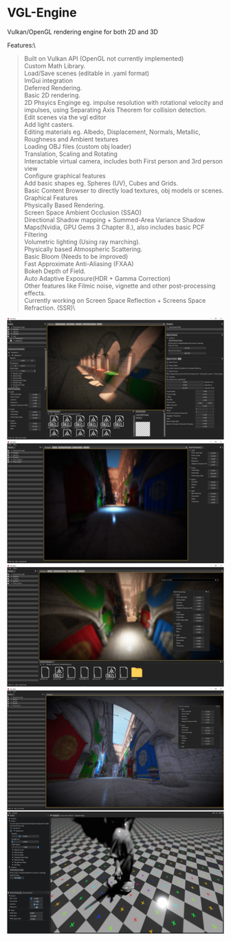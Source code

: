 # VGL-Engine
Vulkan/OpenGL rendering engine for both 2D and 3D

Features:\
>  Built on Vulkan API (OpenGL not currently implemented)\
  Custom Math Library.\
  Load/Save scenes (editable in .yaml format)\
  ImGui integration\
  Deferred Rendering.\
  Basic 2D rendering.\
  2D Phsyics Enginge eg. impulse resolution with rotational velocity and impulses, using Separating Axis Theorem for collision detection.\
  Edit scenes via the vgl editor\
    Add light casters.\
    Editing materials eg. Albedo, Displacement, Normals, Metallic, Roughness and Ambient textures\
    Loading OBJ files (custom obj loader)\
    Translation, Scaling and Rotating\
    Interactable virtual camera, includes both First person and 3rd person view\
    Configure graphical features\
    Add basic shapes eg. Spheres (UV), Cubes and Grids.\
    Basic Content Browser to directly load textures, obj models or scenes.\
  Graphical Features\
    Physically Based Rendering.\
    Screen Space Ambient Occlusion (SSAO)\
    Directional Shadow mapping + Summed-Area Variance Shadow Maps(Nvidia, GPU Gems 3 Chapter 8.), also includes basic PCF Filtering\
    Volumetric lighting (Using ray marching).\
    Physically based Atmospheric Scattering.\
    Basic Bloom (Needs to be improved)\
    Fast Approximate Anti-Aliasing (FXAA)\
    Bokeh Depth of Field.\
    Auto Adaptive Exposure(HDR + Gamma Correction)\
    Other features like Filmic noise, vignette and other post-processing effects.\
    Currently working on Screen Space Reflection + Screens Space Refraction. (SSR)\
  

![Alt text](https://github.com/PeterVondra/VGL/blob/main/images/Screenshot%20(174).png?raw=true)
![Alt text](https://github.com/PeterVondra/VGL/blob/main/images/Screenshot%20(179).png?raw=true)
![Alt text](https://github.com/PeterVondra/VGL/blob/main/images/Screenshot%20(183).png?raw=true)
![Alt text](https://github.com/PeterVondra/VGL/blob/main/images/Screenshot%20(185).png?raw=true)
![Alt text](https://github.com/PeterVondra/VGL/blob/main/images/Screenshot%20(84).png?raw=true)
